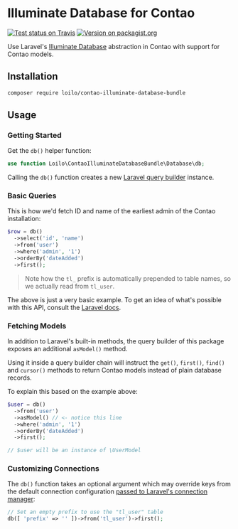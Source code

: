 # Illuminate Database for Contao
[![Test status on Travis](https://badgen.net/travis/loilo/contao-illuminate-database-bundle?label=tests&icon=travis)](https://travis-ci.org/loilo/contao-illuminate-database-bundle)
[![Version on packagist.org](https://badgen.net/packagist/v/loilo/contao-illuminate-database-bundle)](https://packagist.org/packages/loilo/contao-illuminate-database-bundle)

Use Laravel's [Illuminate Database](https://laravel.com/docs/queries) abstraction in Contao with support for Contao models.

## Installation
```bash
composer require loilo/contao-illuminate-database-bundle
```

## Usage
### Getting Started
Get the `db()` helper function:

```php
use function Loilo\ContaoIlluminateDatabaseBundle\Database\db;
```

Calling the `db()` function creates a new [Laravel query builder](https://laravel.com/docs/queries) instance.

### Basic Queries
This is how we'd fetch ID and name of the earliest admin of the Contao installation:

```php
$row = db()
  ->select('id', 'name')
  ->from('user')
  ->where('admin', '1')
  ->orderBy('dateAdded')
  ->first();
```

> Note how the `tl_` prefix is automatically prepended to table names, so we actually read from `tl_user`.

The above is just a very basic example. To get an idea of what's possible with this API, consult the [Laravel docs](https://laravel.com/docs/queries).

### Fetching Models
In addition to Laravel's built-in methods, the query builder of this package exposes an additional `asModel()` method.

Using it inside a query builder chain will instruct the `get()`, `first()`, `find()` and `cursor()` methods to return Contao models instead of plain database records.

To explain this based on the example above:

```php
$user = db()
  ->from('user')
  ->asModel() // <- notice this line
  ->where('admin', '1')
  ->orderBy('dateAdded')
  ->first();

// $user will be an instance of \UserModel
```

### Customizing Connections
The `db()` function takes an optional argument which may override keys from the default connection configuration [passed to Laravel's connection manager](https://laravel.com/api/5.8/Illuminate/Database/Capsule/Manager.html#method_addConnection):

```php
// Set an empty prefix to use the "tl_user" table
db([ 'prefix' => '' ])->from('tl_user')->first();
```